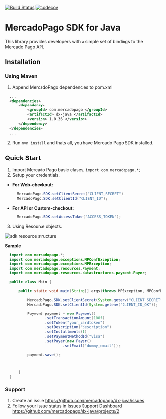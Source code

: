 [![Build Status](https://travis-ci.org/mercadopago/dx-java.svg?branch=master)](https://travis-ci.org/mercadopago/dx-java)
[![codecov](https://codecov.io/gh/mercadopago/dx-java/branch/master/graph/badge.svg)](https://codecov.io/gh/mercadopago/dx-java)

# MercadoPago SDK for Java

This library provides developers with a simple set of bindings to the Mercado Pago API.

## Installation

### Using Maven
1. Append MercadoPago dependencies to pom.xml

  ```xml
    ...
    <dependencies>
        <dependency>
            <groupId> com.mercadopago </groupId>
            <artifactId> dx-java </artifactId>
            <version> 1.0.36 </version>
        </dependency>
    </dependencies>
    ...
  ```
2. Run `mvn install` and thats all, you have Mercado Pago SDK installed.

## Quick Start

1. Import Mercado Pago basic clases. `import com.mercadopago.*;`
2. Setup your credentials.
  - **For Web-checkout:**
    ```java
      MercadoPago.SDK.setClientSecret("CLIENT_SECRET");
      MercadoPago.SDK.setClientId("CLIENT_ID");
    ```
  - **For API or Custom-checkout:**
    ```java
      MercadoPago.SDK.setAccessToken("ACCESS_TOKEN");
    ```
3. Using Resource objects.

![sdk resource structure](https://user-images.githubusercontent.com/864790/34393059-9acad058-eb2e-11e7-9987-494eaf19d109.png)

**Sample**

```java
  import com.mercadopago.*;
  import com.mercadopago.exceptions.MPConfException;
  import com.mercadopago.exceptions.MPException;
  import com.mercadopago.resources.Payment;
  import com.mercadopago.resources.datastructures.payment.Payer;

  public class Main {

      public static void main(String[] args)throws MPException, MPConfException {

          MercadoPago.SDK.setClientSecret(System.getenv("CLIENT_SECRET"));
          MercadoPago.SDK.setClientId(System.getenv("CLIENT_ID_OK"));

          Payment payment = new Payment()
                  .setTransactionAmount(100f)
                  .setToken("your_cardtoken")
                  .setDescription("description")
                  .setInstallments(1)
                  .setPaymentMethodId("visa")
                  .setPayer(new Payer()
                          .setEmail("dummy_email"));

          payment.save();



      }
  }
```

### Support

1. Create an issue https://github.com/mercadopago/dx-java/issues
2. Follow your issue status in Issues Support Dashboard https://github.com/mercadopago/dx-java/projects/2


